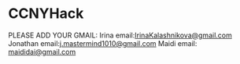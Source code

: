 # CCNYHack

PLEASE ADD YOUR GMAIL:
Irina email:IrinaKalashnikova@gmail.com
Jonathan email:j.mastermind1010@gmail.com
Maidi email: maididai@gmail.com